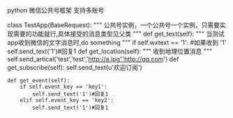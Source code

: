 python 微信公共号框架 支持多账号

class TestApp(BaseRequest):
    """
    公共号实例，一个公共号一个实例，只需要实现需要的功能就行,具体接受的消息类型见父类
    """
    def get_text(self):
    """
    当测试app收到微信的文字消息时,do something 
    """
    if self.wxtext == '1':
    #如果收到 '1'
        self.send_text('1')#回复1
    def get_location(self):
    """
    收到地理位置消息
    """
        self.send_artical('test','test','http://a.jpg','http://qq.com')
    def get_subscribe(self):
        self.send_text(u'欢迎订阅')
    
    
    def get_event(self):
        if self.event_key == 'key1':
            self.send_text('1')#回复1
        elif self.event_key == 'key2':
            self.send_text('1')#回复1

